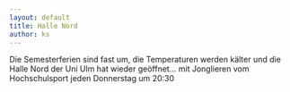 ```yaml
---
layout: default
title: Halle Nord
author: ks
---
```


Die Semesterferien sind fast um, die Temperaturen werden kälter und die Halle Nord der Uni Ulm hat wieder geöffnet... mit Jonglieren vom Hochschulsport jeden Donnerstag um 20:30
